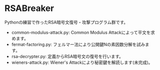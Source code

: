 # RSABreaker
Pythonの練習で作ったRSA暗号文復号・攻撃プログラム群です。<br>
<ul>
  <li>common-modulus-attack.py: Common Modulus Attackによって平文を求めます。</li>
  <li>fermat-factoring.py: フェルマー法により公開鍵Nの素因数分解を試みます。</li>
  <li>rsa-decrypter.py: 定義からRSA暗号文の復号を行います。</li>
  <li>wieners-attack.py: Wiener's Attackにより秘密鍵を解読します(未完成)。</li>
</ul>
